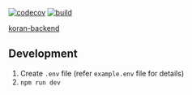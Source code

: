 [![codecov](https://codecov.io/gh/arikama/koran-webapp/branch/master/graph/badge.svg?token=za54DpZFOQ)](https://codecov.io/gh/arikama/koran-webapp)
[![build](https://github.com/arikama/koran-webapp/actions/workflows/build.yml/badge.svg?branch=master)](https://github.com/arikama/koran-webapp/actions/workflows/build.yml)

[koran-backend](https://github.com/arikama/koran-backend)

## Development

1. Create `.env` file (refer `example.env` file for details)
2. `npm run dev`
